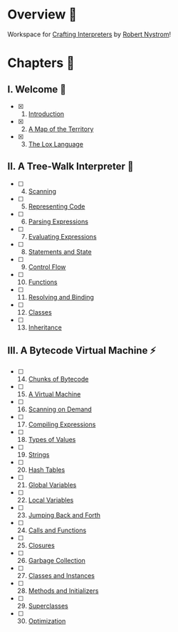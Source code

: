 # Overview 🌱

Workspace for [Crafting Interpreters](https://craftinginterpreters.com/) by [Robert Nystrom](https://craftinginterpreters.com/)!

# Chapters 🌊

## I. Welcome 👋

- [x] 1. [Introduction](./1-welcome/1-introduction/)
- [x] 2. [A Map of the Territory](./1-welcome/2-map-of-the-territory/)
- [x] 3. [The Lox Language](./1-welcome/3-the-lox-language/)

## II. A Tree-Walk Interpreter 🌲

- [ ] 4. [Scanning](./2-tree-walk-interpreter/4-scanning)
- [ ] 5. [Representing Code](./2-tree-walk-interpreter/5-representing-code)
- [ ] 6. [Parsing Expressions](./2-tree-walk-interpreter/6-parsing-expressions)
- [ ] 7. [Evaluating Expressions](./2-tree-walk-interpreter/7-evaluating-expressions)
- [ ] 8. [Statements and State](./2-tree-walk-interpreter/8-statements-and-state)
- [ ] 9. [Control Flow](./2-tree-walk-interpreter/9-control-flow)
- [ ] 10. [Functions](./2-tree-walk-interpreter/10-functions)
- [ ] 11. [Resolving and Binding](./2-tree-walk-interpreter/11-resolving-and-binding)
- [ ] 12. [Classes](./2-tree-walk-interpreter/12-classes)
- [ ] 13. [Inheritance](./2-tree-walk-interpreter/13-inheritance)

## III. A Bytecode Virtual Machine ⚡️

- [ ] 14. [Chunks of Bytecode](./3-the-lox-language/14-chunks-of-bytecode)
- [ ] 15. [A Virtual Machine](./3-the-lox-language/15-virtual-machine)
- [ ] 16. [Scanning on Demand](./3-the-lox-language/16-scanning-on-demand)
- [ ] 17. [Compiling Expressions](./3-the-lox-language/17-compiling-expressions)
- [ ] 18. [Types of Values](./3-the-lox-language/18-types-of-values)
- [ ] 19. [Strings](./3-the-lox-language/19-strings)
- [ ] 20. [Hash Tables](./3-the-lox-language/20-hash-tables)
- [ ] 21. [Global Variables](./3-the-lox-language/21-global-variables)
- [ ] 22. [Local Variables](./3-the-lox-language/22-local-variables)
- [ ] 23. [Jumping Back and Forth](./3-the-lox-language/23-jumping-back-and-forth)
- [ ] 24. [Calls and Functions](./3-the-lox-language/24.calls-and-functions)
- [ ] 25. [Closures](./3-the-lox-language/25-closures)
- [ ] 26. [Garbage Collection](./3-the-lox-language/26-garbage-collection)
- [ ] 27. [Classes and Instances](./3-the-lox-language/27-classes-and-instances)
- [ ] 28. [Methods and Initializers](./3-the-lox-language/28-methods-and-initializers)
- [ ] 29. [Superclasses](./3-the-lox-language/29-superclasses)
- [ ] 30. [Optimization](./3-the-lox-language/30-optimization)
